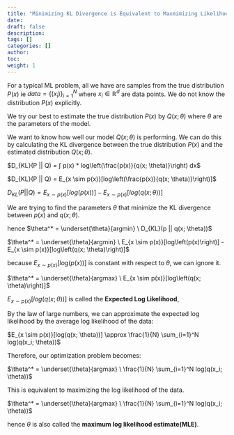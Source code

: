 ```yaml
---
title: "Minimizing KL Divergence is Equivalent to Maxmimizing Likelihood"
date:
draft: false
description:
tags: []
categories: []
author:
toc:
weight: 1
---
```


For a typical ML problem, all we have are samples from the true distribution $P(x)$ ie $data = \{(x_i)\}_{i=1}^N$ where $x_i \in \mathbb{R}^d$ are data points. We do not know the distribution $P(x)$ explicitly.

We try our best to estimate the true distribution $P(x)$ by $Q(x; \theta)$ where $\theta$ are the parameters of the model.

We want to know how well our model $Q(x; \theta)$ is performing. We can do this by calculating the KL divergence between the true distribution $P(x)$ and the estimated distribution $Q(x; \theta)$.

$D_{KL}(P || Q) = ∫ p(x) * log\left(\frac{p(x)}{q(x; \theta)}\right) dx$

$D_{KL}(P || Q) = E_{x \sim p(x)}[log\left(\frac{p(x)}{q(x; \theta)}\right)]$

$D_{KL}(P || Q) = E_{x \sim p(x)}[log\left(p(x)\right)] - E_{x \sim p(x)}[log\left(q(x; \theta)\right)]$

We are trying to find the parameters $\theta$ that minimize the KL divergence between $p(x)$ and $q(x; \theta)$.

hence $\theta^* = \underset{\theta}{argmin} \ D_{KL}(p || q(x; \theta))$

$\theta^* = \underset{\theta}{argmin} \ E_{x \sim p(x)}[log\left(p(x)\right)] - E_{x \sim p(x)}[log\left(q(x; \theta)\right)]$

because $E_{x \sim p(x)}[log\left(p(x)\right)]$ is constant with respect to $\theta$, we can ignore it.

$\theta^* = \underset{\theta}{argmax} \ E_{x \sim p(x)}[log\left(q(x; \theta)\right)]$

$E_{x \sim p(x)}[log\left(q(x; \theta)\right)]$ is called the **Expected Log Likelihood**,

By the law of large numbers, we can approximate the expected log likelihood by the average log likelihood of the data:

$E_{x \sim p(x)}[log(q(x; \theta))] \approx \frac{1}{N} \sum_{i=1}^N log(q(x_i; \theta))$

Therefore, our optimization problem becomes:

$\theta^* = \underset{\theta}{argmax} \ \frac{1}{N} \sum_{i=1}^N log(q(x_i; \theta))$

This is equivalent to maximizing the log likelihood of the data.

$\theta^* = \underset{\theta}{argmax} \ \frac{1}{N} \sum_{i=1}^N log(q(x_i; \theta))$

hence $\theta$ is also called the **maximum log likelihood estimate(MLE)**. 

